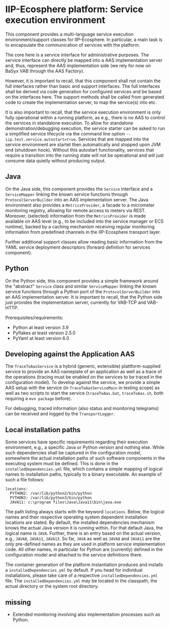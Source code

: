 # IIP-Ecosphere platform: Service execution environment

This component provides a multi-language service execution environment/support classes for IIP-Ecosphere. In particular,
a main task is to encapsulate the communication of services with the platform. 

The core here is a service interface for administrative purposes. The service interface can directly be mapped into a AAS implementation server and, thus, represent the AAS implementation side (we rely for now on BaSyx VAB through the AAS Factory).

However, it is important to recall, that this component shall not contain the full interfaces rather than basic and support interfaces. The full interfaces shall be derived via code generation for configured services and be based on the interfaces here. The support methods shall be called from generated code to create the implementation server, to map the service(s) into etc.

It is also important to recall, that the service execution environment is only fully operational within a running platform, as e.g., there is no AAS to control the services in standalone execution. To allow for standalone demonstration/debugging execution, the service starter can be asked to run a simplified service lifecycle via the command line option `--iip.test.service.autostart=true`. Services that are mapped into the service environment are startet then automatically and stopped upon JVM end (shutdown hook). Without this autostart functionality, services that require a transition into the running state will not be operational and will just consume data quietly without producing output.

## Java

On the Java side, this component provides the ``Service`` interface and a ``ServiceMapper`` linking the known service functions through ``ProtocolServerBuilder`` into an AAS implementation server. The Java environment also provides a ``MetricsProvider``, a facade to a micrometer monitoring registry, allowing for remote access to meters via REST. Moreover, (selected) information from the ``MetricsProvider`` is made available on AAS level (e.g., to be included into the service manager or ECS runtime), backed by a caching mechanism receiving regular monitoring information from predefined channels in the IIP-Ecosphere transport layer.

Further additional support classes allow reading basic information from the YAML service deployment descriptors (forward defintion for services component).

## Python

On the Python side, this component provides a simple framework around the "abstract" ``Service`` class and similar ``ServiceMapper`` linking the known service functions through a Python port of the ``ProtocolServerBuilder`` into an AAS implementation server. It is important to recall, that the Python side just provides the implementation server, currently for VAB-TCP and VAB-HTTP. 

Prerequisites/requirements:

- Python at least version 3.9
- Pyflakes at least version 2.5.0
- PyYaml at least version 6.0

## Developing against the Application AAS

The `TraceToAasService` is a hybrid (generic, extensible) plattform-supplied service to provide an AAS nameplate of an application as well as a trace of the operations (tracing must be enabled on the services to be traced in the configuration model). To develop against the service, we provide a simple AAS setup with the service (in `TraceToAasServiceMain` in testing scope) as well as two scripts to start the service (`traceToAas.bat`, `traceToAas.sh`, both requiring a `mvn package` before).

For debugging, traced information (also status and monitoring telegrams) can be received and logged by the `TransportLogger`.

## Local installation paths

Some services have specific requirements regarding their execution environment, e.g., a specific Java or Python version and nothing else. While such dependencies shall be captured in the configuration model, somewhere the actual installation paths of such software components in the executing system must be defined. This is done in the `installedDependencies.yml` file, which contains a simple mapping of logical names to installation paths, typically to a binary executable. An example of such a file follows:

    locations:
      PYTHON2: /var/lib/python2/bin/python
      PYTHON3: /var/lib/python3/bin/python
      JAVA11: c:\program files\Java\Java11\bin\java.exe
      
The path listing always starts with the keyword `locations`. Below, the logical names and their respective operating system dependent installation locations are stated. By default, the installed dependencies mechanism knows the actual Java version it is running within. For that default Java, the logical name is `JAVA`. Further, there is an entry based on the actual version, e.g., `JAVA8`, `JAVA11`, `JAVA13`. So far, `JAVA` as well as `JAVA8` and `JAVA11` are the only pre-defined names as they are used in platform service implementation code. All other names, in particular for Python are (currently) defined in the configuration model and attached to the service definitions there. 

The container generation of the platform instantiation produces and installs a `installedDependencies.yml` by default. If you head for individual installations, please take care of a respective `installedDependencies.yml` file. The `installedDependencies.yml` may be located in the classpath, the actual directory or the system root directory.

## missing

* Extended monitoring involving also implementation processes such as Python.
